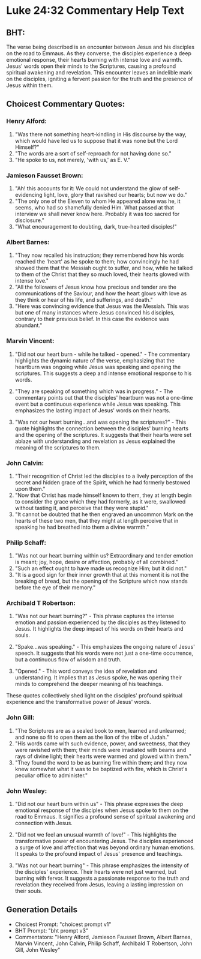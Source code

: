 # Luke 24:32 Commentary Help Text

## BHT:
The verse being described is an encounter between Jesus and his disciples on the road to Emmaus. As they converse, the disciples experience a deep emotional response, their hearts burning with intense love and warmth. Jesus' words open their minds to the Scriptures, causing a profound spiritual awakening and revelation. This encounter leaves an indelible mark on the disciples, igniting a fervent passion for the truth and the presence of Jesus within them.

## Choicest Commentary Quotes:
### Henry Alford:
1. "Was there not something heart-kindling in His discourse by the way, which would have led us to suppose that it was none but the Lord Himself?" 
2. "The words are a sort of self-reproach for not having done so."
3. "He spoke to us, not merely, 'with us,' as E. V."

### Jamieson Fausset Brown:
1. "Ah! this accounts for it: We could not understand the glow of self-evidencing light, love, glory that ravished our hearts; but now we do."
2. "The only one of the Eleven to whom He appeared alone was he, it seems, who had so shamefully denied Him. What passed at that interview we shall never know here. Probably it was too sacred for disclosure."
3. "What encouragement to doubting, dark, true-hearted disciples!"

### Albert Barnes:
1. "They now recalled his instruction; they remembered how his words reached the 'heart' as he spoke to them; how convincingly he had showed them that the Messiah ought to suffer, and how, while he talked to them of the Christ that they so much loved, their hearts glowed with intense love."
2. "All the followers of Jesus know how precious and tender are the communications of the Saviour, and how the heart glows with love as they think or hear of his life, and sufferings, and death."
3. "Here was convincing evidence that Jesus was the Messiah. This was but one of many instances where Jesus convinced his disciples, contrary to their previous belief. In this case the evidence was abundant."

### Marvin Vincent:
1. "Did not our heart burn - while he talked - opened." - The commentary highlights the dynamic nature of the verse, emphasizing that the heartburn was ongoing while Jesus was speaking and opening the scriptures. This suggests a deep and intense emotional response to his words.

2. "They are speaking of something which was in progress." - The commentary points out that the disciples' heartburn was not a one-time event but a continuous experience while Jesus was speaking. This emphasizes the lasting impact of Jesus' words on their hearts.

3. "Was not our heart burning...and was opening the scriptures?" - This quote highlights the connection between the disciples' burning hearts and the opening of the scriptures. It suggests that their hearts were set ablaze with understanding and revelation as Jesus explained the meaning of the scriptures to them.

### John Calvin:
1. "Their recognition of Christ led the disciples to a lively perception of the secret and hidden grace of the Spirit, which he had formerly bestowed upon them."
2. "Now that Christ has made himself known to them, they at length begin to consider the grace which they had formerly, as it were, swallowed without tasting it, and perceive that they were stupid."
3. "It cannot be doubted that he then engraved an uncommon Mark on the hearts of these two men, that they might at length perceive that in speaking he had breathed into them a divine warmth."

### Philip Schaff:
1. "Was not our heart burning within us? Extraordinary and tender emotion is meant; joy, hope, desire or affection, probably of all combined."
2. "Such an effect ought to have made us recognize Him; but it did not."
3. "It is a good sign for their inner growth that at this moment it is not the breaking of bread, but the opening of the Scripture which now stands before the eye of their memory."

### Archibald T Robertson:
1. "Was not our heart burning?" - This phrase captures the intense emotion and passion experienced by the disciples as they listened to Jesus. It highlights the deep impact of his words on their hearts and souls.

2. "Spake...was speaking." - This emphasizes the ongoing nature of Jesus' speech. It suggests that his words were not just a one-time occurrence, but a continuous flow of wisdom and truth.

3. "Opened." - This word conveys the idea of revelation and understanding. It implies that as Jesus spoke, he was opening their minds to comprehend the deeper meaning of his teachings.

These quotes collectively shed light on the disciples' profound spiritual experience and the transformative power of Jesus' words.

### John Gill:
1. "The Scriptures are as a sealed book to men, learned and unlearned; and none so fit to open them as the lion of the tribe of Judah." 
2. "His words came with such evidence, power, and sweetness, that they were ravished with them; their minds were irradiated with beams and rays of divine light; their hearts were warmed and glowed within them."
3. "They found the word to be as burning fire within them; and they now knew somewhat what it was to be baptized with fire, which is Christ's peculiar office to administer."

### John Wesley:
1. "Did not our heart burn within us" - This phrase expresses the deep emotional response of the disciples when Jesus spoke to them on the road to Emmaus. It signifies a profound sense of spiritual awakening and connection with Jesus.

2. "Did not we feel an unusual warmth of love!" - This highlights the transformative power of encountering Jesus. The disciples experienced a surge of love and affection that was beyond ordinary human emotions. It speaks to the profound impact of Jesus' presence and teachings.

3. "Was not our heart burning" - This phrase emphasizes the intensity of the disciples' experience. Their hearts were not just warmed, but burning with fervor. It suggests a passionate response to the truth and revelation they received from Jesus, leaving a lasting impression on their souls.


## Generation Details
- Choicest Prompt: "choicest prompt v1"
- BHT Prompt: "bht prompt v3"
- Commentators: "Henry Alford, Jamieson Fausset Brown, Albert Barnes, Marvin Vincent, John Calvin, Philip Schaff, Archibald T Robertson, John Gill, John Wesley"

